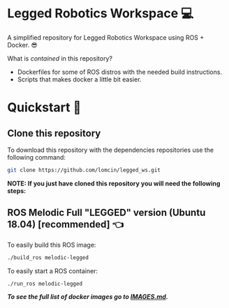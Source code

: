 # Legged Robotics Workspace 💻

A simplified repository for Legged Robotics Workspace using ROS + Docker. 😎

What is *contained* in this repository?
* Dockerfiles for some of ROS distros with the needed build instructions.
* Scripts that makes docker a little bit easier.


# Quickstart 🚀

## Clone this repository
To download this repository with the dependencies repositories use the following command:
```bash
git clone https://github.com/lomcin/legged_ws.git
```

**NOTE: If you just have cloned this repository you will need the following steps:**

## ROS Melodic Full "LEGGED" version (Ubuntu 18.04) [recommended] 👈
To easily build this ROS image:
```bash
./build_ros melodic-legged
```

To easily start a ROS container:
```bash
./run_ros melodic-legged
```

***To see the full list of docker images go to [IMAGES.md](IMAGES.md).***